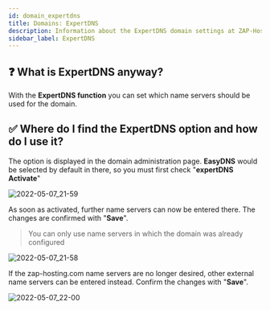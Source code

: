 ```yaml
---
id: domain_expertdns
title: Domains: ExpertDNS
description: Information about the ExpertDNS domain settings at ZAP-Hosting - ZAP-hosting.com documentation
sidebar_label: ExpertDNS
---
```


## ❓ What is ExpertDNS anyway?

With the **ExpertDNS function** you can set which name servers should be used for the domain.

## ✅ Where do I find the ExpertDNS option and how do I use it?

The option is displayed in the domain administration page. **EasyDNS** would be selected by default in there, so you must first check "**expertDNS Activate**"

![2022-05-07_21-59](https://user-images.githubusercontent.com/61953937/167270084-a8ee66f7-6f2e-4ffa-ac5a-8b3c56adab09.png)

As soon as activated, further name servers can now be entered there. 
The changes are confirmed with "**Save**".

> You can only use name servers in which the domain was already configured

![2022-05-07_21-58](https://user-images.githubusercontent.com/61953937/167270085-a01e6672-43ad-4aa9-bdcb-f461c74d5a1e.png)

If the zap-hosting.com name servers are no longer desired, other external name servers can be entered instead.
Confirm the changes with "**Save**".

![2022-05-07_22-00](https://user-images.githubusercontent.com/61953937/167270088-d6602f5a-7739-4287-8560-87bee0851149.png)
